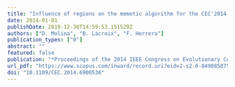 ```yaml
---
title: "Influence of regions on the memetic algorithm for the CEC'2014 Special Session on Real-Parameter Single Objective Optimisation"
date: 2014-01-01
publishDate: 2019-12-30T14:59:53.151529Z
authors: ["D. Molina", "B. Lacroix", "F. Herrera"]
publication_types: ["0"]
abstract: ""
featured: false
publication: "*Proceedings of the 2014 IEEE Congress on Evolutionary Computation, CEC 2014*"
url_pdf: "https://www.scopus.com/inward/record.uri?eid=2-s2.0-84908587588&doi=10.1109%2fCEC.2014.6900536&partnerID=40&md5=6ec56a735bf70cfb6a186f8ff8b97c4d"
doi: "10.1109/CEC.2014.6900536"
---
```


